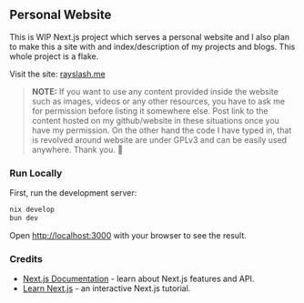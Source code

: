 ## Personal Website
This is WIP Next.js project which serves a personal website and I also plan to make this a site with and index/description of my projects and blogs. This whole project is a flake.

Visit the site: [rayslash.me](https://rayslash.me)

> __NOTE:__ If you want to use any content provided inside the website such as images, videos or any other resources, you have to ask me for permission before listing it somewhere else. Post link to the content hosted on my github/website in these situations once you have my permission. On the other hand the code I have typed in, that is revolved around website are under GPLv3 and can be easily used anywhere. Thank you. 🙂

### Run Locally
First, run the development server:
```cmd
nix develop
bun dev
```
Open [http://localhost:3000](http://localhost:3000) with your browser to see the result.

### Credits
- [Next.js Documentation](https://nextjs.org/docs) - learn about Next.js features and API.
- [Learn Next.js](https://nextjs.org/learn) - an interactive Next.js tutorial.
